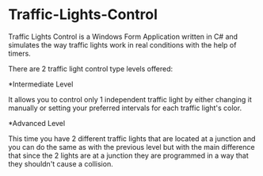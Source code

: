 # Traffic-Lights-Control

Traffic Lights Control is a Windows Form Application written in C# and simulates the way traffic lights work in real conditions with the help of timers. 

There are 2 traffic light control type levels offered:

*Intermediate Level

It allows you to control only 1 independent traffic light by either changing it manually or setting your preferred intervals for each traffic light's color.

*Advanced Level

This time you have 2 different traffic lights that are located at a junction and you can do the same as with the previous level but with the main difference that since the 2 lights
are at a junction they are programmed in a way that they shouldn't cause a collision.
